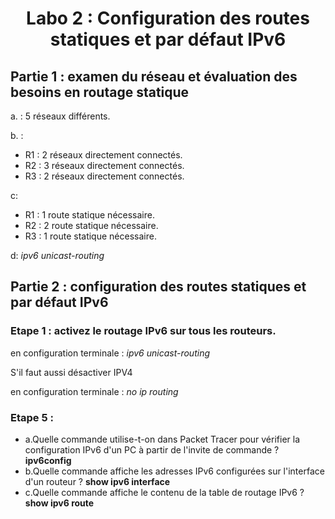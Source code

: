 <center> <h1>  Labo 2 : Configuration des routes statiques et par défaut IPv6 </h1></center>

## Partie 1 : examen du réseau et évaluation des besoins en routage statique

a. : 5 réseaux différents.

b. :
* R1 : 2 réseaux directement connectés.
* R2 : 3 réseaux directement connectés.
* R3 : 2 réseaux directement connectés.

c:
* R1 : 1 route statique nécessaire.
* R2 : 2 route statique nécessaire.
* R3 : 1 route statique nécessaire.

d: *ipv6 unicast-routing*

## Partie 2 : configuration des routes statiques et par défaut IPv6

### Etape 1 : activez le routage IPv6 sur tous les routeurs.

en configuration terminale : *ipv6 unicast-routing*

S'il faut aussi désactiver IPV4

en configuration terminale : *no ip routing*

### Etape 5 :

*  a.Quelle commande utilise-t-on dans Packet Tracer pour vérifier la configuration IPv6 d'un PC à partir de l'invite de commande ? **ipv6config**
*  b.Quelle commande affiche les adresses IPv6 configurées sur l'interface d'un routeur ? **show ipv6 interface**
*  c.Quelle commande affiche le contenu de la table de routage IPv6 ? **show ipv6 route**

